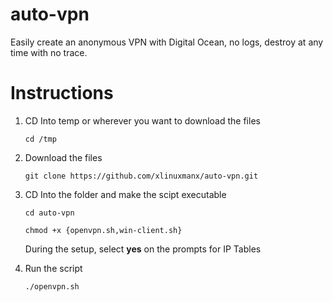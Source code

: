 # auto-vpn
Easily create an anonymous VPN with Digital Ocean, no logs, destroy at any time with no trace.

# Instructions
1. CD Into temp or wherever you want to download the files

    `cd /tmp`

2. Download the files

    `git clone https://github.com/xlinuxmanx/auto-vpn.git`

3. CD Into the folder and make the scipt executable

    `cd auto-vpn`
    
    `chmod +x {openvpn.sh,win-client.sh}`
    
    During the setup, select **yes** on the prompts for IP Tables

4. Run the script

    `./openvpn.sh`

